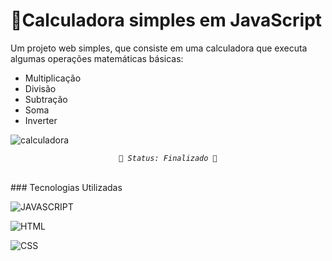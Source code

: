 # 🧮Calculadora simples em JavaScript 

Um projeto  web simples, que consiste em uma calculadora que executa algumas operações matemáticas básicas:

 - Multiplicação
 - Divisão
 - Subtração
 - Soma
 - Inverter
 

![calculadora](https://user-images.githubusercontent.com/52001215/140405135-b32edb63-b6bf-484d-80a4-51e4201ac12d.png)


<p align="center"><code> <a name="status"></a><i>🚀 Status: Finalizado 🚀</i> </code ></p>
<br>
### <a  name="tecnologias-utilizadas"></a>  Tecnologias Utilizadas

![JAVASCRIPT](https://img.shields.io/badge/JavaScript-323330?style=for-the-badge&logo=javascript&logoColor=F7DF1E)

![HTML](https://img.shields.io/badge/HTML5-E34F26?style=for-the-badge&logo=html5&logoColor=white)

![CSS](https://img.shields.io/badge/CSS-239120?&style=for-the-badge&logo=css3&logoColor=white)

